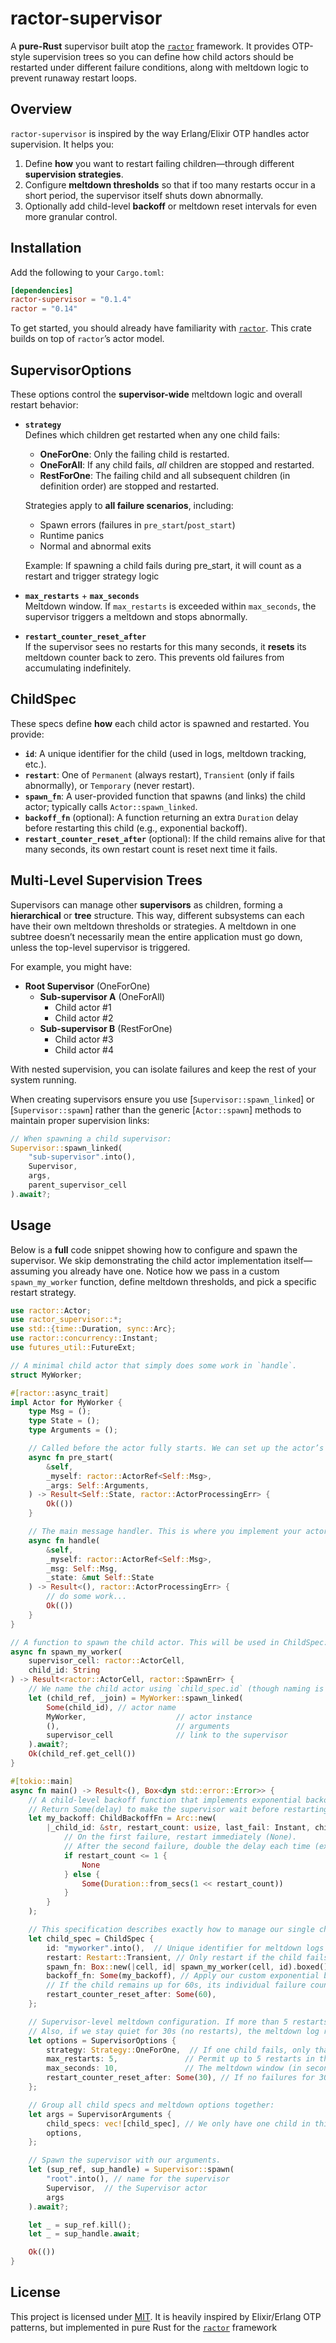# ractor-supervisor

A **pure-Rust** supervisor built atop the [`ractor`](https://github.com/slawlor/ractor) framework. It provides OTP-style supervision trees so you can define how child actors should be restarted under different failure conditions, along with meltdown logic to prevent runaway restart loops.

## Overview

`ractor-supervisor` is inspired by the way Erlang/Elixir OTP handles actor supervision. It helps you:

1. Define **how** you want to restart failing children—through different **supervision strategies**.
2. Configure **meltdown thresholds** so that if too many restarts occur in a short period, the supervisor itself shuts down abnormally.
3. Optionally add child-level **backoff** or meltdown reset intervals for even more granular control.

## Installation

Add the following to your `Cargo.toml`:
```toml
[dependencies]
ractor-supervisor = "0.1.4"
ractor = "0.14"
```

To get started, you should already have familiarity with [`ractor`](https://github.com/slawlor/ractor). This crate builds on top of `ractor`’s actor model.

## SupervisorOptions

These options control the **supervisor-wide** meltdown logic and overall restart behavior:

- **`strategy`**  
  Defines which children get restarted when any one child fails:
  - **OneForOne**: Only the failing child is restarted.
  - **OneForAll**: If any child fails, *all* children are stopped and restarted.
  - **RestForOne**: The failing child and all subsequent children (in definition order) are stopped and restarted.
  
  Strategies apply to **all failure scenarios**, including:
    - Spawn errors (failures in `pre_start`/`post_start`)
    - Runtime panics
    - Normal and abnormal exits

    Example: If spawning a child fails during pre_start, it will count as a restart and trigger strategy logic

- **`max_restarts`** + **`max_seconds`**  
  Meltdown window. If `max_restarts` is exceeded within `max_seconds`, the supervisor triggers a meltdown and stops abnormally.

- **`restart_counter_reset_after`**  
  If the supervisor sees no restarts for this many seconds, it **resets** its meltdown counter back to zero. This prevents old failures from accumulating indefinitely.

## ChildSpec

These specs define **how** each child actor is spawned and restarted. You provide:

- **`id`**: A unique identifier for the child (used in logs, meltdown tracking, etc.).
- **`restart`**: One of `Permanent` (always restart), `Transient` (only if fails abnormally), or `Temporary` (never restart).
- **`spawn_fn`**: A user-provided function that spawns (and links) the child actor; typically calls `Actor::spawn_linked`.
- **`backoff_fn`** (optional): A function returning an extra `Duration` delay before restarting this child (e.g., exponential backoff).
- **`restart_counter_reset_after`** (optional): If the child remains alive for that many seconds, its own restart count is reset next time it fails.

## Multi-Level Supervision Trees

Supervisors can manage other **supervisors** as children, forming a **hierarchical** or **tree** structure. This way, different subsystems can each have their own meltdown thresholds or strategies. A meltdown in one subtree doesn’t necessarily mean the entire application must go down, unless the top-level supervisor is triggered.

For example, you might have:
- **Root Supervisor** (OneForOne)
  - **Sub-supervisor A** (OneForAll)
    - Child actor #1
    - Child actor #2
  - **Sub-supervisor B** (RestForOne)
    - Child actor #3
    - Child actor #4

With nested supervision, you can isolate failures and keep the rest of your system running.

When creating supervisors ensure you use [`Supervisor::spawn_linked`] or [`Supervisor::spawn`] rather than the generic
[`Actor::spawn`] methods to maintain proper supervision links:

```rust
// When spawning a child supervisor:
Supervisor::spawn_linked(
    "sub-supervisor".into(), 
    Supervisor,
    args,
    parent_supervisor_cell
).await?;
```

## Usage

Below is a **full** code snippet showing how to configure and spawn the supervisor. We skip demonstrating the child actor implementation itself—assuming you already have one. Notice how we pass in a custom `spawn_my_worker` function, define meltdown thresholds, and pick a specific restart strategy.

```rust
use ractor::Actor;
use ractor_supervisor::*;
use std::{time::Duration, sync::Arc};
use ractor::concurrency::Instant;
use futures_util::FutureExt;

// A minimal child actor that simply does some work in `handle`.
struct MyWorker;

#[ractor::async_trait]
impl Actor for MyWorker {
    type Msg = ();
    type State = ();
    type Arguments = ();

    // Called before the actor fully starts. We can set up the actor’s internal state here.
    async fn pre_start(
        &self,
        _myself: ractor::ActorRef<Self::Msg>,
        _args: Self::Arguments,
    ) -> Result<Self::State, ractor::ActorProcessingErr> {
        Ok(())
    }

    // The main message handler. This is where you implement your actor’s behavior.
    async fn handle(
        &self,
        _myself: ractor::ActorRef<Self::Msg>,
        _msg: Self::Msg,
        _state: &mut Self::State
    ) -> Result<(), ractor::ActorProcessingErr> {
        // do some work...
        Ok(())
    }
}

// A function to spawn the child actor. This will be used in ChildSpec::spawn_fn.
async fn spawn_my_worker(
    supervisor_cell: ractor::ActorCell,
    child_id: String
) -> Result<ractor::ActorCell, ractor::SpawnErr> {
    // We name the child actor using `child_spec.id` (though naming is optional).
    let (child_ref, _join) = MyWorker::spawn_linked(
        Some(child_id), // actor name
        MyWorker,                    // actor instance
        (),                          // arguments
        supervisor_cell              // link to the supervisor
    ).await?;
    Ok(child_ref.get_cell())
}

#[tokio::main]
async fn main() -> Result<(), Box<dyn std::error::Error>> {
    // A child-level backoff function that implements exponential backoff after the second failure.
    // Return Some(delay) to make the supervisor wait before restarting this child.
    let my_backoff: ChildBackoffFn = Arc::new(
        |_child_id: &str, restart_count: usize, last_fail: Instant, child_reset_after: Option<u64>| {
            // On the first failure, restart immediately (None).
            // After the second failure, double the delay each time (exponential).
            if restart_count <= 1 {
                None
            } else {
                Some(Duration::from_secs(1 << restart_count))
            }
        }
    );

    // This specification describes exactly how to manage our single child actor.
    let child_spec = ChildSpec {
        id: "myworker".into(),  // Unique identifier for meltdown logs and debugging.
        restart: Restart::Transient, // Only restart if the child fails abnormally.
        spawn_fn: Box::new(|cell, id| spawn_my_worker(cell, id).boxed()),
        backoff_fn: Some(my_backoff), // Apply our custom exponential backoff on restarts.
        // If the child remains up for 60s, its individual failure counter resets to 0 next time it fails.
        restart_counter_reset_after: Some(60),
    };

    // Supervisor-level meltdown configuration. If more than 5 restarts occur within 10s, meltdown is triggered.
    // Also, if we stay quiet for 30s (no restarts), the meltdown log resets.
    let options = SupervisorOptions {
        strategy: Strategy::OneForOne,  // If one child fails, only that child is restarted.
        max_restarts: 5,               // Permit up to 5 restarts in the meltdown window.
        max_seconds: 10,               // The meltdown window (in seconds).
        restart_counter_reset_after: Some(30), // If no failures for 30s, meltdown log is cleared.
    };

    // Group all child specs and meltdown options together:
    let args = SupervisorArguments {
        child_specs: vec![child_spec], // We only have one child in this example
        options,
    };

    // Spawn the supervisor with our arguments.
    let (sup_ref, sup_handle) = Supervisor::spawn(
        "root".into(), // name for the supervisor
        Supervisor,  // the Supervisor actor
        args
    ).await?;

    let _ = sup_ref.kill();
    let _ = sup_handle.await;

    Ok(())
}
```

## License

This project is licensed under [MIT](LICENSE). It is heavily inspired by Elixir/Erlang OTP patterns, but implemented in pure Rust for the [`ractor`](https://github.com/slawlor/ractor) framework
